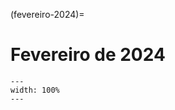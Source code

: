(fevereiro-2024)=

# Fevereiro de 2024

```{figure} ../imagens/calendario/2024/calendario-2024-02.svg
---
width: 100%
---
```

